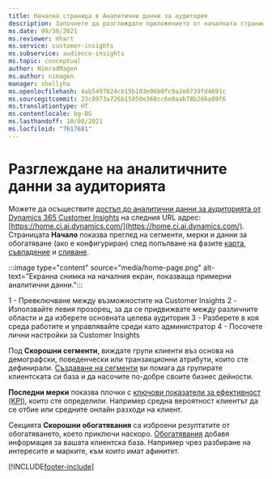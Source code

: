 ```yaml
---
title: Начална страница в Аналитични данни за аудитория
description: Започнете да разглеждате приложението от началната страница.
ms.date: 09/30/2021
ms.reviewer: mhart
ms.service: customer-insights
ms.subservice: audience-insights
ms.topic: conceptual
author: NimrodMagen
ms.author: nimagen
manager: shellyha
ms.openlocfilehash: 4ab5497024cb15b103e96b0fc9a2e0739fd4691c
ms.sourcegitcommit: 23c8973a726b15050e368cc6e0aab78b266a89f6
ms.translationtype: HT
ms.contentlocale: bg-BG
ms.lasthandoff: 10/08/2021
ms.locfileid: "7617681"
---
```

# <a name="explore-audience-insights"></a>Разглеждане на аналитичните данни за аудиторията

Можете да осъществите [достъп до аналитични данни за аудиторията от Dynamics 365 Customer Insights](https://home.ci.ai.dynamics.com/) на следния URL адрес: [https://home.ci.ai.dynamics.com/](https://home.ci.ai.dynamics.com/).
Страницата **Начало** показва преглед на сегменти, мерки и данни за обогатяване (ако е конфигуриран) след попълване на фазите [карта](map-entities.md), [съвпадение](match-entities.md) и [сливане](merge-entities.md).

:::image type="content" source="media/home-page.png" alt-text="Екранна снимка на началния екран, показваща примерни аналитични данни.":::

1 - Превключване между възможностите на Customer Insights 2 - Използвайте левия прозорец, за да се придвижвате между различните области и да изберете основната целева аудитория 3 - Разберете в коя среда работите и управлявайте среди като администратор 4 - Посочете лични настройки за Customer Insights

Под **Скорошни сегменти**, виждате групи клиенти въз основа на демографски, поведенчески или транзакционни атрибути, които сте дефинирали. [Създаване на сегменти](segments.md) ви помага да групирате клиентската си база и да насочите по-добре своите бизнес дейности.

**Последни мерки** показва плочки с [ключови показатели за ефективност (KPI)](measures.md), които сте определили. Например средна вероятност клиентът да се отбие или средните онлайн разходи на клиент.

Секцията **Скорошни обогатявания** са изброени резултатите от обогатяването, което приключи наскоро. [Обогатявания](enrichment-hub.md) добавя информация за вашата клиентска база. Например чрез разбиране на интересите и марките, към които имат афинитет.

[!INCLUDE[footer-include](../includes/footer-banner.md)]